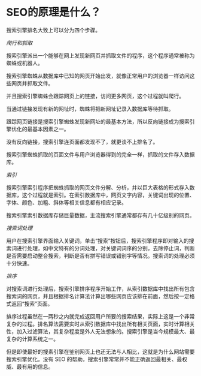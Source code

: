 # SEO的原理是什么？

搜索引擎排名大致上可以分为四个步骤。

*爬行和抓取*

搜索引擎派出一个能够在网上发现新网页并抓取文件的程序，这个程序通常被称为蜘蛛或机器人。

搜索引擎蜘蛛从数据库中已知的网页开始出发，就像正常用户的浏览器一样访问这些网页并抓取文件。

并且搜索引擎蜘蛛会跟踪网页上的链接，访问更多网页，这个过程就叫爬行。

当通过链接发现有新的网址时，蜘蛛将把新网址记录入数据库等待抓取。

跟踪网页链接是搜索引擎蜘蛛发现新网址的最基本方法，所以反向链接成为搜索引擎优化的最基本因素之一。

没有反向链接，搜索引擎连页面都发现不了，就更谈不上排名了。

搜索引擎蜘蛛抓取的页面文件与用户浏览器得到的完全一样，抓取的文件存入数据库。

*索引*

搜索引擎索引程序把蜘蛛抓取的网页文件分解、分析，并以巨大表格的形式存入数据库，这个过程就是索引。在索引数据库中，网页文字内容，关键词出现的位置、字体、颜色、加粗、斜体等相关信息都有相应记录。

搜索引擎索引数据库存储巨量数据，主流搜索引擎通常都存有几十亿级别的网页。

*搜索词处理*

用户在搜索引擎界面输入关键词，单击“搜索”按钮后，搜索引擎程序即对输入的搜索词进行处理，如中文特有的分词处理，对关键词词序的分别，去除停止词，判断是否需要启动整合搜索，判断是否有拼写错误或错别字等情况。搜索词的处理必须十分快速。

*排序*

对搜索词进行处理后，搜索引擎排序程序开始工作，从索引数据库中找出所有包含搜索词的网页，并且根据排名计算法计算出哪些网页应该排在前面，然后按一定格式返回“搜索”页面。

排序过程虽然在一两秒之内就完成返回用户所要的搜索结果，实际上这是一个非常复杂的过程。排名算法需要实时从索引数据库中找出所有相关页面，实时计算相关性，加入过滤算法，其复杂程度是外人无法想象的。搜索引擎是当今规模最大、最复杂的计算系统之一。

但是即使最好的搜素引擎在鉴别网页上也还无法与人相比，这就是为什么网站需要搜索引擎优化。没有 SEO 的帮助，搜索引擎常常并不能正确返回最相关、最权威、最有用的信息。